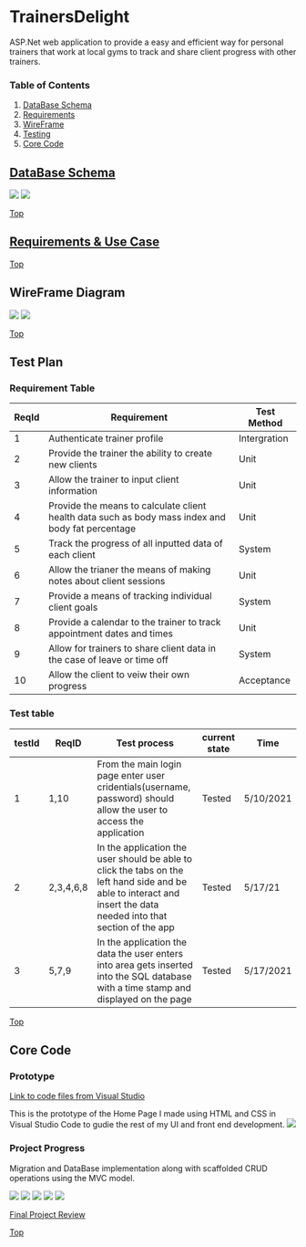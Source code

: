 # TrainersDelight
ASP.Net web application to provide a easy and efficient way for personal trainers that work at local gyms to track and share client progress with other trainers.

### Table of Contents

1. [DataBase Schema](#database-schema)
2. [Requirements](#Requirments)
3. [WireFrame](#wireframe-diagram)
4. [Testing](#testing)
5. [Core Code](#core-code)

## [DataBase Schema](https://github.com/BrandonSundell/TrainersDelight/blob/main/TrainersDelightDatabaseSchema.sql)
![](Images/DBSchema1.jpg)
![](Images/DBSchema2.jpg)

[Top](#trainersdelight)

## [Requirements & Use Case](https://github.com/BrandonSundell/TrainersDelight/tree/main/Requirements)
[Top](#trainersdelight)

## WireFrame Diagram
![](Images/WireFramePg1.jpg)
![](Images/WireFramePg2.jpg)

[Top](#trainersdelight)

## Test Plan

### Requirement Table

|ReqId|Requirement|Test Method|
|-----|-----------|-----------|
|1|Authenticate trainer profile|Intergration| 
|2|Provide the trainer the ability to create new clients|Unit| 
|3|Allow the trainer to input client information|Unit| 
|4|Provide the means to calculate client health data such as body mass index and body fat percentage|Unit| 
|5|Track the progress of all inputted data of each client|System| 
|6|Allow the trianer the means of making notes about client sessions|Unit| 
|7|Provide a means of tracking individual client goals|System| 
|8|Provide a calendar to the trainer to track appointment dates and times|Unit|
|9|Allow for trainers to share client data in the case of leave or time off|System| 
|10|Allow the client to veiw their own progress|Acceptance| 

### Test table
|testId|ReqID|Test process|current state|Time|
|------|-----|---------|-------------|----|
|1|1,10|From the main login page enter user cridentials(username, password) should allow the user to access the application|Tested|5/10/2021|
|2|2,3,4,6,8|In the application the user should be able to click the tabs on the left hand side and be able to interact and insert the data needed into that section of the app|Tested|5/17/21|
|3|5,7,9|In the application the data the user enters into area gets inserted into the SQL database with a time stamp and displayed on the page|Tested|5/17/2021|



[Top](#trainersdelight)

## Core Code

### Prototype

[Link to code files from Visual Studio](https://github.com/BrandonSundell/TrainersDelight/tree/master/TrainersDelight)

This is the prototype of the Home Page I made using HTML and CSS in Visual Studio Code to gudie the rest of my UI and front end development.
![](https://github.com/BrandonSundell/TrainersDelight/blob/main/WebPage%20Prototype/TrainersDelightTrainerHomePage.png)

### Project Progress

Migration and DataBase implementation along with scaffolded CRUD operations using the MVC model.

![](Images/SQLInsertedData.jpg)
![](Images/ProjectGetDataFromDB.jpg)
![](Images/RunningAppPulledData.jpg)
![](Images/RunningAppCreate.jpg)
![](Images/RunningAppEdit.jpg)

[Final Project Review](FinalProjectReview.md)

[Top](#trainersdelight)
